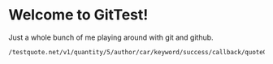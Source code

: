 # Welcome to GitTest!
Just a whole bunch of me playing around with git and github.


```
/testquote.net/v1/quantity/5/author/car/keyword/success/callback/quoteCallback
```
